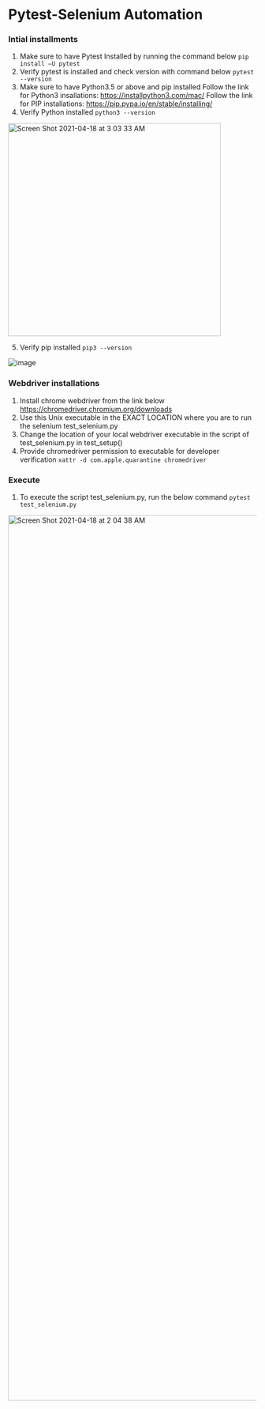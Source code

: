 # Pytest-Selenium Automation 

### Intial installments

1. Make sure to have Pytest Installed by running the command below
`pip install –U pytest`
2. Verify pytest is installed and check version with command below
`pytest --version`
3. Make sure to have Python3.5 or above and pip installed 
Follow the link for Python3 insallations: https://installpython3.com/mac/
Follow the link for PIP installations: https://pip.pypa.io/en/stable/installing/
4. Verify Python installed
`python3 --version`
<img width="431" alt="Screen Shot 2021-04-18 at 3 03 33 AM" src="https://user-images.githubusercontent.com/50254090/115141725-bb682a00-9ff2-11eb-8e36-974ee3d3f3cd.png">

5. Verify pip installed 
`pip3 --version`

![image](https://user-images.githubusercontent.com/50254090/115141751-de92d980-9ff2-11eb-97b6-048c3e328d37.png)



### Webdriver installations
1. Install chrome webdriver from the link below
https://chromedriver.chromium.org/downloads
2. Use this Unix executable in the EXACT LOCATION where you are to run the selenium test_selenium.py
3. Change the location of your local webdriver executable in the script of test_selenium.py in test_setup()
4. Provide chromedriver permission to executable for developer verification
`xattr -d com.apple.quarantine chromedriver` 

### Execute 
1. To execute the script test_selenium.py, run the below command
`pytest test_selenium.py`
<img width="1792" alt="Screen Shot 2021-04-18 at 2 04 38 AM" src="https://user-images.githubusercontent.com/50254090/115140100-704a1900-9fea-11eb-8787-0fa022509ba2.png">


